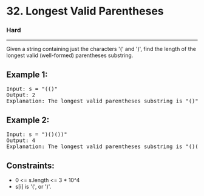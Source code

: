 # 32. Longest Valid Parentheses

### Hard

---

Given a string containing just the characters '(' and ')', find the length of the longest valid (well-formed) parentheses substring.

## Example 1:

<pre>
Input: s = "(()"
Output: 2
Explanation: The longest valid parentheses substring is "()".
</pre>

## Example 2:

<pre>
Input: s = ")()())"
Output: 4
Explanation: The longest valid parentheses substring is "()()".
</pre>

## Constraints:

- 0 <= s.length <= 3 \* 10^4
- s[i] is '(', or ')'.
